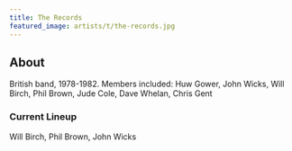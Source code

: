```yaml
---
title: The Records
featured_image: artists/t/the-records.jpg
---
```

## About

British band, 1978-1982. Members included: Huw Gower, John Wicks, Will Birch, Phil Brown, Jude Cole, Dave Whelan, Chris Gent

### Current Lineup

Will Birch, Phil Brown, John Wicks

